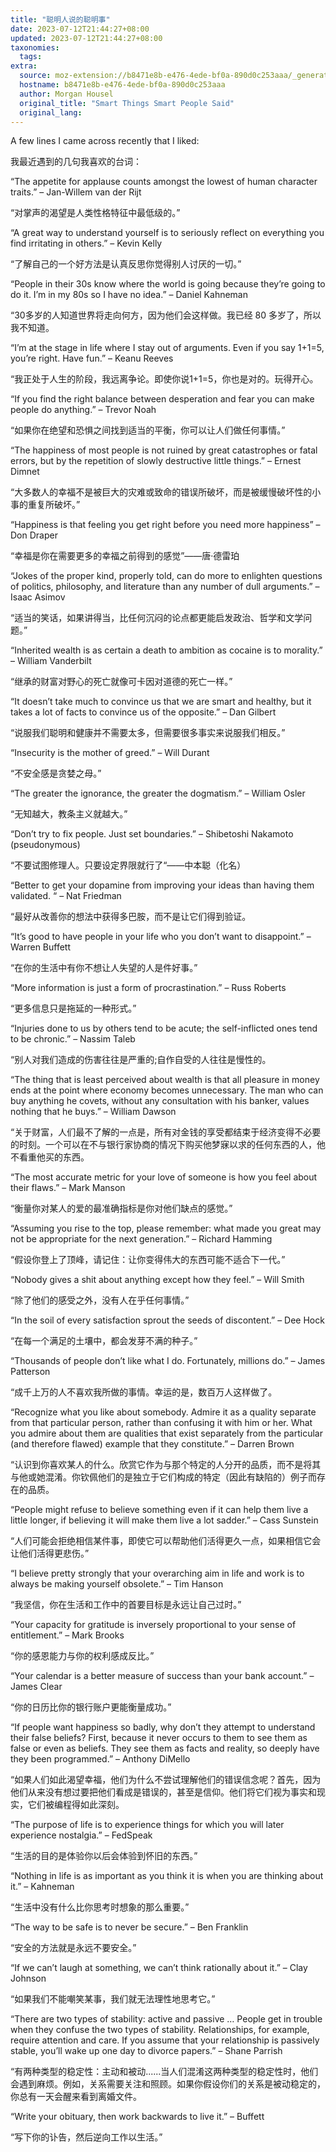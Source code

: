 ```yaml
---
title: "聪明人说的聪明事"
date: 2023-07-12T21:44:27+08:00
updated: 2023-07-12T21:44:27+08:00
taxonomies:
  tags: 
extra:
  source: moz-extension://b8471e8b-e476-4ede-bf0a-890d0c253aaa/_generated_background_page.html
  hostname: b8471e8b-e476-4ede-bf0a-890d0c253aaa
  author: Morgan Housel
  original_title: "Smart Things Smart People Said"
  original_lang: 
---
```


A few lines I came across recently that I liked:

我最近遇到的几句我喜欢的台词：

“The appetite for applause counts amongst the lowest of human character traits.” – Jan-Willem van der Rijt

“对掌声的渴望是人类性格特征中最低级的。”

“A great way to understand yourself is to seriously reflect on everything you find irritating in others.” – Kevin Kelly

“了解自己的一个好方法是认真反思你觉得别人讨厌的一切。”

“People in their 30s know where the world is going because they’re going to do it. I’m in my 80s so I have no idea.” – Daniel Kahneman

“30多岁的人知道世界将走向何方，因为他们会这样做。我已经 80 多岁了，所以我不知道。

“I’m at the stage in life where I stay out of arguments. Even if you say 1+1=5, you’re right. Have fun.” – Keanu Reeves

“我正处于人生的阶段，我远离争论。即使你说1+1=5，你也是对的。玩得开心。

“If you find the right balance between desperation and fear you can make people do anything.” – Trevor Noah

“如果你在绝望和恐惧之间找到适当的平衡，你可以让人们做任何事情。”

“The happiness of most people is not ruined by great catastrophes or fatal errors, but by the repetition of slowly destructive little things.” – Ernest Dimnet

“大多数人的幸福不是被巨大的灾难或致命的错误所破坏，而是被缓慢破坏性的小事的重复所破坏。”

“Happiness is that feeling you get right before you need more happiness” – Don Draper

“幸福是你在需要更多的幸福之前得到的感觉”——唐·德雷珀

“Jokes of the proper kind, properly told, can do more to enlighten questions of politics, philosophy, and literature than any number of dull arguments.” – Isaac Asimov

“适当的笑话，如果讲得当，比任何沉闷的论点都更能启发政治、哲学和文学问题。”

“Inherited wealth is as certain a death to ambition as cocaine is to morality.” – William Vanderbilt

“继承的财富对野心的死亡就像可卡因对道德的死亡一样。”

“It doesn’t take much to convince us that we are smart and healthy, but it takes a lot of facts to convince us of the opposite.” – Dan Gilbert

“说服我们聪明和健康并不需要太多，但需要很多事实来说服我们相反。”

“Insecurity is the mother of greed.” – Will Durant

“不安全感是贪婪之母。”

“The greater the ignorance, the greater the dogmatism.” – William Osler

“无知越大，教条主义就越大。”

“Don’t try to fix people. Just set boundaries.” – Shibetoshi Nakamoto (pseudonymous)

“不要试图修理人。只要设定界限就行了“——中本聪（化名）

“Better to get your dopamine from improving your ideas than having them validated. “ – Nat Friedman

“最好从改善你的想法中获得多巴胺，而不是让它们得到验证。

“It’s good to have people in your life who you don’t want to disappoint.” – Warren Buffett

“在你的生活中有你不想让人失望的人是件好事。”

“More information is just a form of procrastination.” – Russ Roberts

“更多信息只是拖延的一种形式。”

“Injuries done to us by others tend to be acute; the self-inflicted ones tend to be chronic.” – Nassim Taleb

“别人对我们造成的伤害往往是严重的;自作自受的人往往是慢性的。

“The thing that is least perceived about wealth is that all pleasure in money ends at the point where economy becomes unnecessary. The man who can buy anything he covets, without any consultation with his banker, values nothing that he buys.” – William Dawson

“关于财富，人们最不了解的一点是，所有对金钱的享受都结束于经济变得不必要的时刻。一个可以在不与银行家协商的情况下购买他梦寐以求的任何东西的人，他不看重他买的东西。

“The most accurate metric for your love of someone is how you feel about their flaws.” – Mark Manson

“衡量你对某人的爱的最准确指标是你对他们缺点的感觉。”

“Assuming you rise to the top, please remember: what made you great may not be appropriate for the next generation.” – Richard Hamming

“假设你登上了顶峰，请记住：让你变得伟大的东西可能不适合下一代。”

“Nobody gives a shit about anything except how they feel.” – Will Smith

“除了他们的感受之外，没有人在乎任何事情。”

“In the soil of every satisfaction sprout the seeds of discontent.” – Dee Hock

“在每一个满足的土壤中，都会发芽不满的种子。”

“Thousands of people don’t like what I do. Fortunately, millions do.” – James Patterson

“成千上万的人不喜欢我所做的事情。幸运的是，数百万人这样做了。

“Recognize what you like about somebody. Admire it as a quality separate from that particular person, rather than confusing it with him or her. What you admire about them are qualities that exist separately from the particular (and therefore flawed) example that they constitute.” – Darren Brown

“认识到你喜欢某人的什么。欣赏它作为与那个特定的人分开的品质，而不是将其与他或她混淆。你钦佩他们的是独立于它们构成的特定（因此有缺陷的）例子而存在的品质。

“People might refuse to believe something even if it can help them live a little longer, if believing it will make them live a lot sadder.” – Cass Sunstein

“人们可能会拒绝相信某件事，即使它可以帮助他们活得更久一点，如果相信它会让他们活得更悲伤。”

“I believe pretty strongly that your overarching aim in life and work is to always be making yourself obsolete.” – Tim Hanson

“我坚信，你在生活和工作中的首要目标是永远让自己过时。”

“Your capacity for gratitude is inversely proportional to your sense of entitlement.” – Mark Brooks

“你的感恩能力与你的权利感成反比。”

“Your calendar is a better measure of success than your bank account.” – James Clear

“你的日历比你的银行账户更能衡量成功。”

“If people want happiness so badly, why don’t they attempt to understand their false beliefs? First, because it never occurs to them to see them as false or even as beliefs. They see them as facts and reality, so deeply have they been programmed.” – Anthony DiMello

“如果人们如此渴望幸福，他们为什么不尝试理解他们的错误信念呢？首先，因为他们从来没有想过要把他们看成是错误的，甚至是信仰。他们将它们视为事实和现实，它们被编程得如此深刻。

“The purpose of life is to experience things for which you will later experience nostalgia.” – FedSpeak

“生活的目的是体验你以后会体验到怀旧的东西。”

“Nothing in life is as important as you think it is when you are thinking about it.” – Kahneman

“生活中没有什么比你思考时想象的那么重要。”

“The way to be safe is to never be secure.” – Ben Franklin

“安全的方法就是永远不要安全。”

“If we can’t laugh at something, we can’t think rationally about it.” – Clay Johnson

“如果我们不能嘲笑某事，我们就无法理性地思考它。”

“There are two types of stability: active and passive … People get in trouble when they confuse the two types of stability. Relationships, for example, require attention and care. If you assume that your relationship is passively stable, you’ll wake up one day to divorce papers.” – Shane Parrish

“有两种类型的稳定性：主动和被动......当人们混淆这两种类型的稳定性时，他们会遇到麻烦。例如，关系需要关注和照顾。如果你假设你们的关系是被动稳定的，你总有一天会醒来看到离婚文件。

“Write your obituary, then work backwards to live it.” – Buffett

“写下你的讣告，然后逆向工作以生活。”
